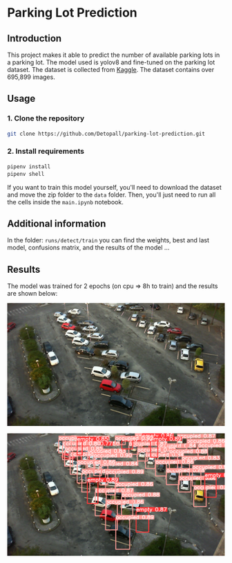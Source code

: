 # Parking Lot Prediction

## Introduction

This project makes it able to predict the number of available parking lots in a parking lot. The model used is yolov8 and fine-tuned on the parking lot dataset. The dataset is collected from [Kaggle](https://www.kaggle.com/datasets/blanderbuss/parking-lot-dataset). The dataset contains over 695,899 images.

## Usage

### 1. Clone the repository

```bash
git clone https://github.com/Detopall/parking-lot-prediction.git
```

### 2. Install requirements

```bash
pipenv install
pipenv shell
```

If you want to train this model yourself, you'll need to download the dataset and move the zip folder to the ``data`` folder. Then, you'll just need to run all the cells inside the ``main.ipynb`` notebook.

## Additional information

In the folder: ``runs/detect/train`` you can find the weights, best and last model, confusions matrix, and the results of the model ...

## Results

The model was trained for 2 epochs (on cpu => 8h to train) and the results are shown below:

![input](results/input.png)

![output](results/output.png)
